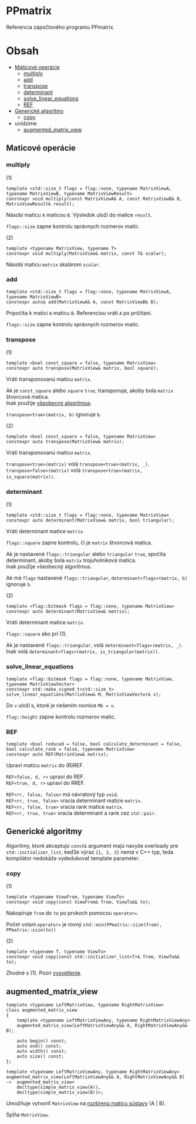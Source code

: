 ﻿# PPmatrix

Referencia zápočtového programu PPmatrix.

# Obsah

* [Maticové operácie](#maticové-operácie)
  * [multiply](#multiply)
  * [add](#add)
  * [transpose](#transpose)
  * [determinant](#determinant)
  * [solve_linear_equations](#solve_linear_equations)
  * [REF](#REF)
* [Generické algoritmy](#generické-algoritmy)
  * [copy](#copy)
* uvidzime
  * [augmented_matrix_view](#augmented_matrix_view)

## Maticové operácie

### multiply

(1)

```
template <std::size_t flags = flag::none, typename MatrixViewA, typename MatrixViewB, typename MatrixViewResult>
constexpr void multiply(const MatrixViewA& A, const MatrixViewB& B, MatrixViewResult& result);
```

Násobí maticu `A` maticou `B`. Výsledok uloží do matice `result`.

`flags::size` zapne kontrolu správnych rozmerov matíc.

(2)

```
template <typename MatrixView, typename T>
constexpr void multiply(MatrixView& matrix, const T& scalar);
```

Násobí maticu `matrix` skalárom `scalar`.

### add

```
template <std::size_t flags = flag::none, typename MatrixViewA, typename MatrixViewB>
constexpr auto& add(MatrixViewA& A, const MatrixViewB& B);
```

Pripočíta k matici `A` maticu `B`. Referenciou vráti `A` po pričítaní.

`flags::size` zapne kontrolu správnych rozmerov matíc.

### transpose

(1)

```
template <bool const_square = false, typename MatrixView>
constexpr auto transpose(MatrixView& matrix, bool square);
```

Vráti transponovanú maticu `matrix`.

Ak je `const_square` alebo `square` `true`, transponuje, akoby bola `matrix` štvorcová matica.\
Inak použije [všeobecný algoritmus](https://www.geeksforgeeks.org/inplace-m-x-n-size-matrix-transpose).

`transpose<true>(matrix, b)` ignoruje `b`.

(2)

```
template <bool const_square = false, typename MatrixView>
constexpr auto transpose(MatrixView& matrix);
```

Vráti transponovanú maticu `matrix`.

`transpose<true>(matrix)` volá `transpose<true>(matrix, _)`.\
`transpose<false>(matrix)` volá `transpose<true>(matrix, is_square(matrix))`.

### determinant

(1)

```
template <std::size_t flags = flag::none, typename MatrixView>
constexpr auto determinant(MatrixView& matrix, bool triangular);
```

Vráti determinant matice `matrix`.

`flags::square` zapne kontrolu, či je `matrix` štvorcová matica.

Ak je nastavené `flags::triangular` alebo `triangular` `true`, spočíta determinant, akoby bola `matrix` trojuholníková matica.\
Inak použije všeobecný algoritmus.

Ak má `flags` nastavené `flags::triangular`, `determinant<flags>(matrix, b)` ignoruje `b`.

(2)

```
template <flag::bitmask flags = flag::none, typename MatrixView>
constexpr auto determinant(MatrixView& matrix);
```

Vráti determinant matice `matrix`.

`flags::square` ako pri (1).

Ak je nastavené `flags::triangular`, volá `determinant<flags>(matrix, _)`.\
Inak volá `determinant<flags>(matrix, is_triangular(matrix))`.

### solve_linear_equations

```
template <flag::bitmask flags = flag::none, typename MatrixView, typename MatrixViewVector>
constexpr std::make_signed_t<std::size_t> solve_linear_equations(MatrixView& M, MatrixViewVector& v);
```

Do `v` uloží `b`, ktoré je riešením rovnice `Mb = v`.

`flag::height` zapne kontrolu rozmerov matíc.

### REF

```
template <bool reduced = false, bool calculate_determinant = false, bool calculate_rank = false, typename MatrixView>
constexpr auto REF(MatrixView& matrix);
```

Upraví maticu `matrix` do (R)REF.

`REF<false, d, r>` upraví do REF.\
`REF<true, d, r>` upraví do RREF.

`REF<rr, false, false>` má návratový typ `void`.\
`REF<rr, true, false>` vracia determinant matice `matrix`.\
`REF<rr, false, true>` vracia rank matice `matrix`.\
`REF<rr, true, true>` vracia determinant a rank cez `std::pair`.

## Generické algoritmy

Algoritmy, ktoré akceptujú `const&` argument majú navyše overloady pre `std::initializer_list`,
keďže výraz `{1, 2, 3}` nemá v C++ typ, teda kompilátor nedokáže vydedukovať template parameter.

### copy

(1)

```
template <typename ViewFrom, typename ViewTo>
constexpr void copy(const ViewFrom& from, ViewTo&& to);
```

Nakopíruje `from` do `to` po prvkoch pomocou `operator=`.

Počet volaní `operator=` je rovný `std::min(PPmatrix::size(from), PPmatrix::size(to))`

(2)

```
template <typename T, typename ViewTo>
constexpr void copy(const std::initializer_list<T>& from, ViewTo&& to);
```

Zhodné s (1). Pozri [vysvetlenie](#generické-algoritmy).

## augmented_matrix_view

```
template <typename LeftMatrixView, typename RightMatrixView>
class augmented_matrix_view
{
	template <typename LeftMatrixViewAny, typename RightMatrixViewAny>
	augmented_matrix_view(LeftMatrixViewAny&& A, RightMatrixViewAny&& B);

	auto begin() const;
	auto end() const;
	auto width() const;
	auto size() const;
};

template <typename LeftMatrixViewAny, typename RightMatrixViewAny>
augmented_matrix_view(LeftMatrixViewAny&& A, RightMatrixViewAny&& B)
->	augmented_matrix_view<
	decltype(simple_matrix_view(A)),
	decltype(simple_matrix_view(B))>;
```

Umožňuje vytvoriť `MatrixView` na [rozšírenú maticu sústavy](https://en.wikipedia.org/wiki/Augmented_matrix) (A | B).

Spĺňa `MatrixView`.
